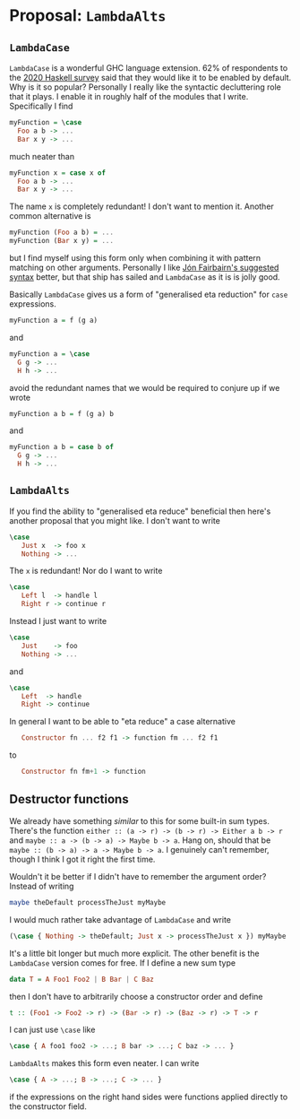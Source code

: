 # Proposal: `LambdaAlts`

## `LambdaCase`

`LambdaCase` is a wonderful GHC language extension.  62% of
respondents to the [2020 Haskell
survey](https://taylor.fausak.me/2020/11/22/haskell-survey-results/#s2q5)
said that they would like it to be enabled by default.  Why is it so
popular?  Personally I really like the syntactic decluttering role
that it plays. I enable it in roughly half of the modules that I
write.  Specifically I find

```haskell
myFunction = \case
  Foo a b -> ...
  Bar x y -> ...
```

much neater than

```haskell
myFunction x = case x of
  Foo a b -> ...
  Bar x y -> ...
```

The name `x` is completely redundant!  I don't want to mention it.
Another common alternative is

```haskell
myFunction (Foo a b) = ...
myFunction (Bar x y) = ...
```

but I find myself using this form only when combining it with pattern
matching on other arguments.  Personally I like [Jón Fairbairn's
suggested
syntax](https://mail.haskell.org/pipermail/haskell-cafe/2012-November/104884.html)
better, but that ship has sailed and `LambdaCase` as it is is jolly
good.

Basically `LambdaCase` gives us a form of "generalised eta reduction"
for `case` expressions.

```haskell
myFunction a = f (g a)
```

and

```haskell
myFunction a = \case
  G g -> ...
  H h -> ...
```

avoid the redundant names that we would be required to conjure up if
we wrote

```haskell
myFunction a b = f (g a) b
```

and

```haskell
myFunction a b = case b of
  G g -> ...
  H h -> ...
```

## `LambdaAlts`

If you find the ability to "generalised eta reduce" beneficial then
here's another proposal that you might like.  I don't want to write

```haskell
\case
   Just x  -> foo x
   Nothing -> ...
```

The `x` is redundant!  Nor do I want to write

```haskell
\case
   Left l  -> handle l
   Right r -> continue r
```

Instead I just want to write

```haskell
\case
   Just    -> foo
   Nothing -> ...
```

and

```haskell
\case
   Left  -> handle
   Right -> continue
```

In general I want to be able to "eta reduce" a case alternative

```haskell
   Constructor fn ... f2 f1 -> function fm ... f2 f1
```

to

```haskell
   Constructor fn fm+1 -> function
```

## Destructor functions

We already have something *similar* to this for some built-in sum
types.  There's the function `either :: (a -> r) -> (b -> r) -> Either
a b -> r` and `maybe :: a -> (b -> a) -> Maybe b -> a`.  Hang on,
should that be `maybe :: (b -> a) -> a -> Maybe b -> a`.  I genuinely
can't remember, though I think I got it right the first time.

Wouldn't it be better if I didn't have to remember the argument
order?  Instead of writing

```haskell
maybe theDefault processTheJust myMaybe
```

I would much rather take advantage of `LambdaCase` and write

```haskell
(\case { Nothing -> theDefault; Just x -> processTheJust x }) myMaybe
```

It's a little bit longer but much more explicit.  The other benefit is
the `LambdaCase` version comes for free.  If I define a new sum type

```haskell
data T = A Foo1 Foo2 | B Bar | C Baz
```

then I don't have to arbitrarily choose a constructor order and define

```haskell
t :: (Foo1 -> Foo2 -> r) -> (Bar -> r) -> (Baz -> r) -> T -> r
```

I can just use `\case` like

```haskell
\case { A foo1 foo2 -> ...; B bar -> ...; C baz -> ... }
```

`LambdaAlts` makes this form even neater.  I can write

```haskell
\case { A -> ...; B -> ...; C -> ... }
```

if the expressions on the right hand sides were functions applied
directly to the constructor field.
